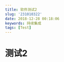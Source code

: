 ```yaml
---
title: 软件测试2
slug: '231010322'
date: 2018-12-28 00:18:06
keywords: 持续集成
tags: [Test]
---
```




# 测试2